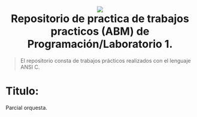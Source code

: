 <h1 align="center">
    <img src="https://avatars3.githubusercontent.com/u/22218496?s=400&v=4">
    <br/>
    Repositorio de practica de trabajos practicos (ABM) de Programación/Laboratorio 1.
    <br/>
</h1>

> El repositorio consta de trabajos prácticos realizados con el lenguaje ANSI C.
# Titulo:
Parcial orquesta.
